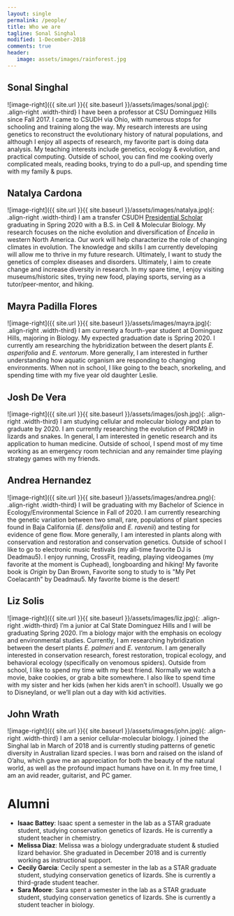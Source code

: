 ```yaml
---
layout: single
permalink: /people/
title: Who we are
tagline: Sonal Singhal
modified: 1-December-2018
comments: true
header:
   image: assets/images/rainforest.jpg
---
```


## Sonal Singhal
![image-right]({{ site.url }}{{ site.baseurl }}/assets/images/sonal.jpg){: .align-right .width-third} I have been a professor at CSU Dominguez Hills since Fall 2017. I came to CSUDH via Ohio, with numerous stops for schooling and training along the way. My research interests are using genetics to reconstruct the evolutionary history of natural populations, and although I enjoy all aspects of research, my favorite part is doing data analysis. My teaching interests include genetics, ecology & evolution, and practical computing. Outside of school, you can find me cooking overly complicated meals, reading books, trying to do a pull-up, and spending time with my family & pups.

## Natalya Cardona
![image-right]({{ site.url }}{{ site.baseurl }}/assets/images/natalya.jpg){: .align-right .width-third} I am a transfer CSUDH [Presidential Scholar](https://www.csudh.edu/president/presidential-scholars/) graduating in Spring 2020 with a B.S. in Cell & Molecular Biology. My research focuses on the niche evolution and diversification of _Encelia_ in western North America. Our work will help characterize the role of changing climates in evolution. The knowledge and skills I am currently developing will allow me to thrive in my future research. Ultimately, I want to study the genetics of complex diseases and disorders. Ultimately, I aim to create change and increase diversity in research. In my spare time, I enjoy visiting museums/historic sites, trying new food, playing sports, serving as a tutor/peer-mentor, and hiking.

## Mayra Padilla Flores
![image-right]({{ site.url }}{{ site.baseurl }}/assets/images/mayra.jpg){: .align-right .width-third} I am currently a fourth-year student at Dominguez Hills, majoring in Biology. My expected graduation date is Spring 2020. I currently am researching the hybridization between the desert plants _E. asperifolia_ and _E. ventorum_. More generally, I am interested in further understanding how aquatic organism are responding to changing environments. When not in school, I like going to the beach, snorkeling, and spending time with my five year old daughter Leslie.

## Josh De Vera
![image-right]({{ site.url }}{{ site.baseurl }}/assets/images/josh.jpg){: .align-right .width-third} I am studying cellular and molecular biology and plan to graduate by 2020. I am currently researching the evolution of PRDM9 in lizards and snakes. In general, I am interested in genetic research and its application to human medicine. Outside of school, I spend most of my time working as an emergency room technician and any remainder time playing strategy games with my friends. 

## Andrea Hernandez
![image-right]({{ site.url }}{{ site.baseurl }}/assets/images/andrea.png){: .align-right .width-third} I will be graduating with my Bachelor of Science in Ecology/Environmental Science in Fall of 2020. I am currently researching the genetic variation between two small, rare, populations of plant species found in Baja California (_E. densifolia_ and _E. ravenii_) and testing for evidence of gene flow. More generally, I am interested in plants along with conservation and restoration and conservation genetics. Outside of school I like to go to electronic music festivals (my all-time favorite DJ is Deadmau5). I enjoy running, CrossFit, reading, playing videogames (my favorite at the moment is Cuphead), longboarding and hiking! My favorite book is _Origin_ by Dan Brown, Favorite song to study to is "My Pet Coelacanth" by Deadmau5. My favorite biome is the desert! 

## Liz Solis
![image-right]({{ site.url }}{{ site.baseurl }}/assets/images/liz.jpg){: .align-right .width-third} I’m a junior at Cal State Dominguez Hills and I will be graduating Spring 2020. I’m a biology major with the emphasis on ecology and environmental studies. Currently, I am researching hybridization between the desert plants _E. palmeri_ and _E. ventorum_. I am generally interested in conservation research, forest restoration, tropical ecology, and behavioral ecology (specifically on venomous spiders). Outside from school, I like to spend my time with my best friend. Normally we watch a movie, bake cookies, or grab a bite somewhere. I also like to spend time with my sister and her kids (when her kids aren’t in school!). Usually we go to Disneyland, or we’ll plan out a day with kid activities.

## John Wrath
![image-right]({{ site.url }}{{ site.baseurl }}/assets/images/john.jpg){: .align-right .width-third} I am a senior cellular-molecular biology.  I joined the Singhal lab in March of 2018 and is currently studing patterns of genetic diversity in Australian lizard species.  I was born and raised on the island of O’ahu, which gave me an appreciation for both the beauty of the natural world, as well as the profound impact humans have on it.  In my free time, I am an avid reader, guitarist, and PC gamer.

# Alumni
- **Isaac Battey**: Isaac spent a semester in the lab as a STAR graduate student, studying conservation genetics of lizards. He is currently a student teacher in chemistry.
- **Melissa Diaz**: Melissa was a biology undergraduate student & studied lizard behavior. She graduated in December 2018 and is currently working as instructional support.
- **Cecily Garcia**: Cecily spent a semester in the lab as a STAR graduate student, studying conservation genetics of lizards. She is currently a third-grade student teacher.
- **Sara Moore**: Sara spent a semester in the lab as a STAR graduate student, studying conservation genetics of lizards. She is currently a student teacher in biology.
